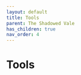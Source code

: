 ```yaml
---
layout: default
title: Tools
parent: The Shadowed Vale
has_children: true
nav_order: 4
---
```


# Tools
